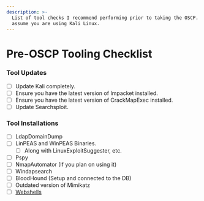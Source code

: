 ```yaml
---
description: >-
  List of tool checks I recommend performing prior to taking the OSCP. These
  assume you are using Kali Linux.
---
```


# Pre-OSCP Tooling Checklist

### Tool Updates

* [ ] Update Kali completely.
* [ ] Ensure you have the latest version of Impacket installed.
* [ ] Ensure you have the latest version of CrackMapExec installed.
* [ ] Update Searchsploit.&#x20;

### Tool Installations

* [ ] LdapDomainDump
* [ ] LinPEAS and WinPEAS Binaries.&#x20;
  * [ ] Along with LinuxExploitSuggester, etc.
* [ ] Pspy
* [ ] NmapAutomator (If you plan on using it)
* [ ] Windapsearch
* [ ] BloodHound (Setup and connected to the DB)
* [ ] Outdated version of Mimikatz
* [ ] [Webshells](./#shells)&#x20;
